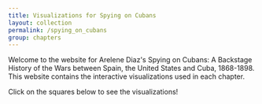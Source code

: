 ```yaml
---
title: Visualizations for Spying on Cubans
layout: collection
permalink: /spying_on_cubans
group: chapters
---
```


Welcome to the website for Arelene Diaz's Spying on Cubans: A Backstage History of the Wars between Spain, the United States and Cuba, 1868-1898. This website contains the interactive visualizations used in each chapter. 

Click on the squares below to see the visualizations!
